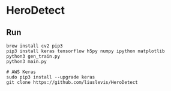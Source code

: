 # HeroDetect

## Run

```
brew install cv2 pip3
pip3 install keras tensorflow h5py numpy ipython matplotlib
python3 gen_train.py
python3 main.py
```

```
# AWS Keras
sudo pip3 install --upgrade keras
git clone https://github.com/liuslevis/HeroDetect
```